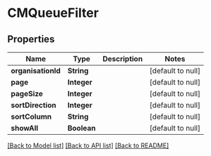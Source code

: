 # CMQueueFilter
## Properties

| Name | Type | Description | Notes |
|------------ | ------------- | ------------- | -------------|
| **organisationId** | **String** |  | [default to null] |
| **page** | **Integer** |  | [default to null] |
| **pageSize** | **Integer** |  | [default to null] |
| **sortDirection** | **Integer** |  | [default to null] |
| **sortColumn** | **String** |  | [default to null] |
| **showAll** | **Boolean** |  | [default to null] |

[[Back to Model list]](../README.md#documentation-for-models) [[Back to API list]](../README.md#documentation-for-api-endpoints) [[Back to README]](../README.md)

